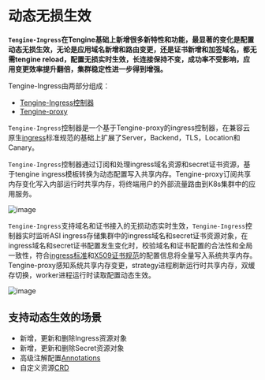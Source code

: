# 动态无损生效

**`Tengine-Ingress`在Tengine基础上新增很多新特性和功能，最显著的变化是配置动态无损生效，无论是应用域名新增和路由变更，还是证书新增和加签域名，都无需tengine reload，配置无损实时生效，长连接保持不变，成功率不受影响，应用变更效率提升翻倍，集群稳定性进一步得到增强。**

Tengine-Ingress由两部分组成：
* [Tengine-Ingress控制器](https://github.com/alibaba/tengine-ingress)
* [Tengine-proxy](https://github.com/alibaba/tengine)

`Tengine-Ingress`控制器是一个基于Tengine-proxy的ingress控制器，在兼容云原生[ingress](https://kubernetes.io/docs/concepts/services-networking/ingress/)标准规范的基础上扩展了Server，Backend，TLS，Location和Canary。

`Tengine-Ingress`控制器通过订阅和处理ingress域名资源和secret证书资源，基于tengine ingress模板转换为动态配置写入共享内存。Tengine-proxy订阅共享内存变化写入内部运行时共享内存，将终端用户的外部流量路由到K8s集群中的应用服务。

![image](/book/_images/tengine_ingress_container.png)

`Tengine-Ingress`支持域名和证书接入的无损动态实时生效，`Tengine-Ingress`控制器实时监听ASI ingress存储集群中的ingress域名和secret证书资源对象，在ingress域名和secret证书配置发生变化时，校验域名和证书配置的合法性和全局一致性，符合[ingress标准](https://kubernetes.io/docs/concepts/services-networking/ingress/)和[X509证书规范](https://datatracker.ietf.org/doc/html/rfc5280)的配置信息将全量写入系统共享内存。Tengine-proxy感知系统共享内存变更，strategy进程刷新运行时共享内存，双缓存切换，worker进程运行时读取配置动态生效。

![image](/book/_images/tengine_ingress_dynamic.png)

## 支持动态生效的场景
* 新增，更新和删除Ingress资源对象
* 新增，更新和删除Secret资源对象
* 高级注解配置[Annotations](document/ingress_annotations.html)
* 自定义资源[CRD](document/ingress_crd.html)

